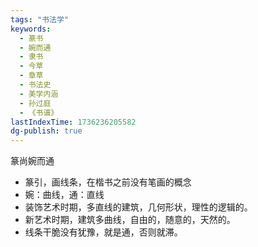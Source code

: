 ```yaml
---
tags: "书法学"
keywords:
  - 篆书
  - 婉而通
  - 隶书
  - 今草
  - 章草
  - 书法史
  - 美学内涵
  - 孙过庭
  - 《书谱》
lastIndexTime: 1736236205582
dg-publish: true
---
```


篆尚婉而通
- 篆引，画线条，在楷书之前没有笔画的概念
- 婉：曲线，通：直线
- 装饰艺术时期，多直线的建筑，几何形状，理性的逻辑的。
- 新艺术时期，建筑多曲线，自由的，随意的，天然的。
- 线条干脆没有犹豫，就是通，否则就滞。